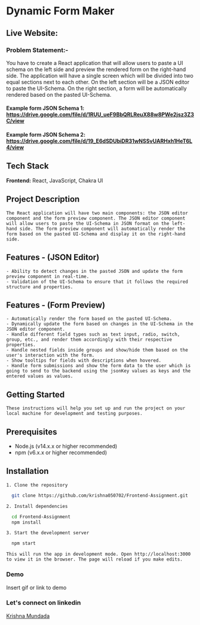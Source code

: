 # Dynamic Form Maker

## Live Website: 

### Problem Statement:-
You have to create a React application that will allow users to paste a UI schema on the left side and preview the rendered form on the right-hand side. The application will have a single screen which will be divided into two equal sections next to each other. On the left section will be a JSON editor to paste the UI-Schema. On the right section, a form will be automatically rendered based on the pasted UI-Schema.


#### Example form JSON Schema 1: https://drive.google.com/file/d/1RUU_ueF9BbQRLReuX88w8PWe2jsz3Z3C/view

#### Example form JSON Schema 2: https://drive.google.com/file/d/19_E6dSDUbiDR31wNSSvUARHxh1HeT6L4/view


## Tech Stack

**Frontend:** React, JavaScript, Chakra UI

## Project Description
    The React application will have two main components: the JSON editor component and the form preview component. The JSON editor component will allow users to paste the UI-Schema in JSON format on the left-hand side. The form preview component will automatically render the form based on the pasted UI-Schema and display it on the right-hand side.

## Features - (JSON Editor)
    - Ability to detect changes in the pasted JSON and update the form preview component in real-time.
    - Validation of the UI-Schema to ensure that it follows the required structure and properties.

## Features - (Form Preview)
    - Automatically render the form based on the pasted UI-Schema.
    - Dynamically update the form based on changes in the UI-Schema in the JSON editor component.
    - Handle different field types such as text input, radio, switch, group, etc., and render them accordingly with their respective properties.
    - Handle nested fields inside groups and show/hide them based on the user's interaction with the form.
    - Show tooltips for fields with descriptions when hovered.
    - Handle form submissions and show the form data to the user which is going to send to the backend using the jsonKey values as keys and the entered values as values.

## Getting Started
    These instructions will help you set up and run the project on your local machine for development and testing purposes.

## Prerequisites
- Node.js (v14.x.x or higher recommended)
- npm (v6.x.x or higher recommended)

## Installation

    1. Clone the repository
```bash
  git clone https://github.com/krishna050702/Frontend-Assignment.git

```

    2. Install dependencies 
```bash
  cd Frontend-Assignment
  npm install
```


    3. Start the development server
```bash
  npm start
```

    This will run the app in development mode. Open http://localhost:3000 to view it in the browser. The page will reload if you make edits.


### Demo

Insert gif or link to demo


### Let's connect on linkedin
[Krishna Mundada](https://www.linkedin.com/in/krishna-mundada/)

